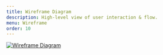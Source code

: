 ```yaml
---
title: Wireframe Diagram
description: High-level view of user interaction & flow.
menu: Wireframe
order: 10
---
```


[![Wireframe Diagram](images/greentrax-wireframe-final-draft.svg)](pdf/greentrax-wireframe-final-draft.pdf)